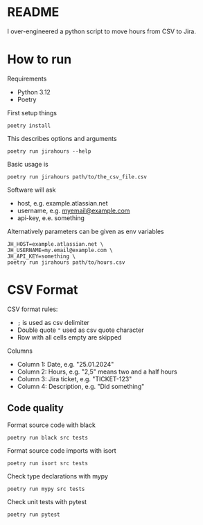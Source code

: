 # README

I over-engineered a python script to move hours from CSV to Jira.


# How to run

Requirements
* Python 3.12
* Poetry

First setup things

    poetry install

This describes options and arguments

    poetry run jirahours --help

Basic usage is

    poetry run jirahours path/to/the_csv_file.csv

Software will ask
* host, e.g. example.atlassian.net
* username, e.g. myemail@example.com
* api-key, e.e. something

Alternatively parameters can be given as env variables

    JH_HOST=example.atlassian.net \
    JH_USERNAME=my.email@example.com \
    JH_API_KEY=something \
    poetry run jirahours path/to/hours.csv


# CSV Format

CSV format rules:
* `;` is used as csv delimiter
* Double quote `"` used as csv quote character
* Row with all cells empty are skipped

Columns
* Column 1: Date, e.g. "25.01.2024"
* Column 2: Hours, e.g. "2,5" means two and a half hours
* Column 3: Jira ticket, e.g. "TICKET-123"
* Column 4: Description, e.g. "Did something"


## Code quality

Format source code with black

    poetry run black src tests

Format source code imports with isort

    poetry run isort src tests

Check type declarations with mypy

    poetry run mypy src tests

Check unit tests with pytest

    poetry run pytest
